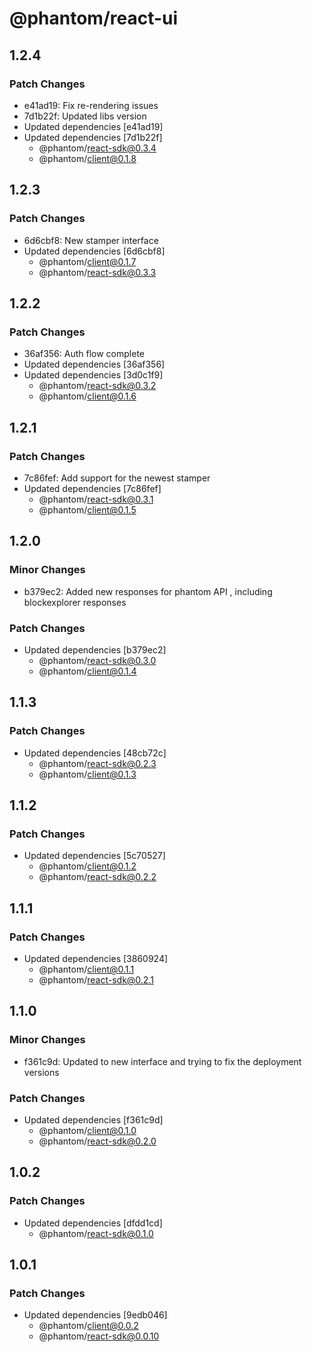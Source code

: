 # @phantom/react-ui

## 1.2.4

### Patch Changes

- e41ad19: Fix re-rendering issues
- 7d1b22f: Updated libs version
- Updated dependencies [e41ad19]
- Updated dependencies [7d1b22f]
  - @phantom/react-sdk@0.3.4
  - @phantom/client@0.1.8

## 1.2.3

### Patch Changes

- 6d6cbf8: New stamper interface
- Updated dependencies [6d6cbf8]
  - @phantom/client@0.1.7
  - @phantom/react-sdk@0.3.3

## 1.2.2

### Patch Changes

- 36af356: Auth flow complete
- Updated dependencies [36af356]
- Updated dependencies [3d0c1f9]
  - @phantom/react-sdk@0.3.2
  - @phantom/client@0.1.6

## 1.2.1

### Patch Changes

- 7c86fef: Add support for the newest stamper
- Updated dependencies [7c86fef]
  - @phantom/react-sdk@0.3.1
  - @phantom/client@0.1.5

## 1.2.0

### Minor Changes

- b379ec2: Added new responses for phantom API , including blockexplorer responses

### Patch Changes

- Updated dependencies [b379ec2]
  - @phantom/react-sdk@0.3.0
  - @phantom/client@0.1.4

## 1.1.3

### Patch Changes

- Updated dependencies [48cb72c]
  - @phantom/react-sdk@0.2.3
  - @phantom/client@0.1.3

## 1.1.2

### Patch Changes

- Updated dependencies [5c70527]
  - @phantom/client@0.1.2
  - @phantom/react-sdk@0.2.2

## 1.1.1

### Patch Changes

- Updated dependencies [3860924]
  - @phantom/client@0.1.1
  - @phantom/react-sdk@0.2.1

## 1.1.0

### Minor Changes

- f361c9d: Updated to new interface and trying to fix the deployment versions

### Patch Changes

- Updated dependencies [f361c9d]
  - @phantom/client@0.1.0
  - @phantom/react-sdk@0.2.0

## 1.0.2

### Patch Changes

- Updated dependencies [dfdd1cd]
  - @phantom/react-sdk@0.1.0

## 1.0.1

### Patch Changes

- Updated dependencies [9edb046]
  - @phantom/client@0.0.2
  - @phantom/react-sdk@0.0.10
